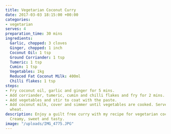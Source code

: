```yaml
---
title: Vegetarian Coconut Curry
date: 2017-03-03 18:15:00 +00:00
categories:
- vegetarian
serves: 4
preparation_time: 30 mins
ingredients:
  Garlic, chopped: 3 cloves
  Ginger, chopped: 1 inch
  Coconut Oil: 1 tsp
  Ground Corriander: 1 tsp
  Tumeric: 1 tsp
  Cumin: 1 tsp
  Vegetables: 1kg
  Reduced Fat Coconut Milk: 400ml
  Chilli flakes: 1 tsp
steps:
- Fry coconut oil, garlic and ginger for 5 mins.
- Add corriander, tumeric, cumin and chilli flakes and fry for 2 mins.
- Add vegetables and stir to coat with the paste.
- Add coconut milk, cover and simmer until vegetables are cooked. Serve with bulgar
  wheat.
description: Enjoy a guilt free curry with my recipe for vegetarian coconut curry.
  Creamy, sweet and tasty.
image: "/uploads/IMG_4775.JPG"
---
```


